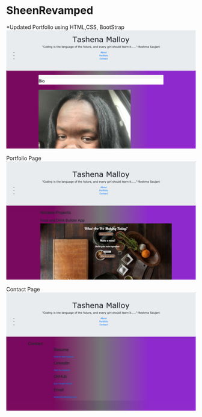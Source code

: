 # SheenRevamped
*Updated Portfolio using HTML,CSS, BootStrap
<img src="./AboutScreen.png">

Portfolio Page
<img src="./PortScreen.png">

Contact Page
<img src="./ContactScreen.png">
